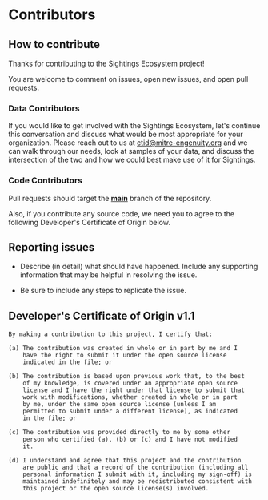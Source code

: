 # Contributors

## How to contribute

Thanks for contributing to the Sightings Ecosystem project!

You are welcome to comment on issues, open new issues, and open pull requests.

### Data Contributors

If you would like to get involved with the Sightings Ecosystem, let's continue this
conversation and discuss what would be most appropriate for your organization. Please
reach out to us at ctid@mitre-engenuity.org and we can walk through our needs, look at
samples of your data, and discuss the intersection of the two and how we could best make
use of it for Sightings.


### Code Contributors

Pull requests should target the
**[main](https://github.com/center-for-threat-informed-defense/sightings_ecosystem/tree/main)**
branch of the repository.

Also, if you contribute any source code, we need you to agree to the following
Developer's Certificate of Origin below.

## Reporting issues

* Describe (in detail) what should have happened. Include any supporting information
  that may be helpful in resolving the issue.

* Be sure to include any steps to replicate the issue.

## Developer's Certificate of Origin v1.1

```
By making a contribution to this project, I certify that:

(a) The contribution was created in whole or in part by me and I
    have the right to submit it under the open source license
    indicated in the file; or

(b) The contribution is based upon previous work that, to the best
    of my knowledge, is covered under an appropriate open source
    license and I have the right under that license to submit that
    work with modifications, whether created in whole or in part
    by me, under the same open source license (unless I am
    permitted to submit under a different license), as indicated
    in the file; or

(c) The contribution was provided directly to me by some other
    person who certified (a), (b) or (c) and I have not modified
    it.

(d) I understand and agree that this project and the contribution
    are public and that a record of the contribution (including all
    personal information I submit with it, including my sign-off) is
    maintained indefinitely and may be redistributed consistent with
    this project or the open source license(s) involved.
```
